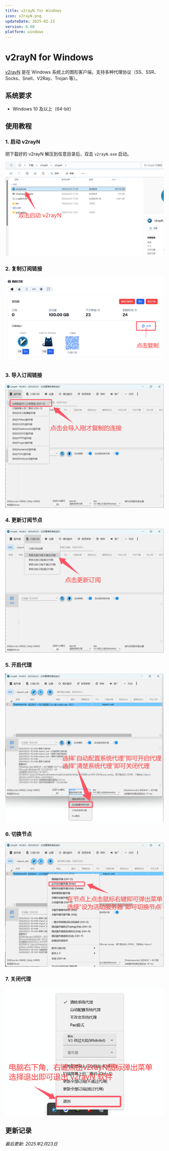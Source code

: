 ```yaml
---
title: v2rayN for Windows
icon: v2rayN.png
updateDate: 2025-02-23
version: 6.60
platform: windows
---
```


# v2rayN for Windows

[v2rayN](https://github.com/2dust/v2rayN/releases/download/6.60/v2rayN.zip) 是在 Windows 系统上的图形客户端，支持多种代理协议（SS、SSR、Socks、Snell、V2Ray、Trojan 等）。

## 系统要求

- Windows 10 及以上（64-bit）

## 使用教程

### 1. 启动 v2rayN

把下载好的 v2rayN 解压到任意目录后，双击 `v2rayN.exe` 启动。

![图一](v2rayN-for-windows-0.png)

### 2. 复制订阅链接

![图二](v2rayN-for-windows-1.png)

### 3. 导入订阅链接

![图三](v2rayN-for-windows-2.png)

### 4. 更新订阅节点

![图四](v2rayN-for-windows-3.png)

### 5. 开启代理

![图五](v2rayN-for-windows-4.png)

### 6. 切换节点

![图六](v2rayN-for-windows-5.png)

### 7. 关闭代理

![图七](v2rayN-for-windows-6.png)

## 更新记录

*最后更新: 2025年2月23日*
